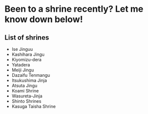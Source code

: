 # Been to a shrine recently? Let me know down below!

## List of shrines
- Ise Jinguu
- Kashihara Jingu
- Kiyomizu-dera
- Yatadera
- Meiji Jingu
- Dazaifu Tenmangu
- Itsukushima Jinja
- Atsuta Jingu
- Koami Shrine
- Wasureta-Jinja
- Shinto Shrines
- Kasuga Taisha Shrine
